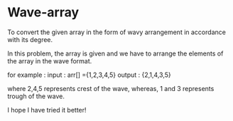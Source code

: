 # Wave-array
To convert the given array in the form of wavy arrangement in accordance with its degree.

In this problem, the array is given and we have to arrange the elements of the array in the wave format.

for example :
 input : arr[] ={1,2,3,4,5}
 output : {2,1,4,3,5}
 
 where 2,4,5 represents crest of the wave, whereas, 1 and 3 represents trough of the wave.
 
 I hope I have tried it better! 
